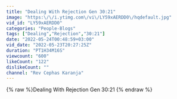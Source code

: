 ```yaml
---
title: "Dealing With Rejection Gen 30:21"
image: "https:\/\/i.ytimg.com\/vi\/LY59xAERDD0\/hqdefault.jpg"
vid_id: "LY59xAERDD0"
categories: "People-Blogs"
tags: ["Dealing","Rejection","30:21"]
date: "2022-05-24T00:48:59+03:00"
vid_date: "2022-05-23T20:27:25Z"
duration: "PT1H34M16S"
viewcount: "600"
likeCount: "122"
dislikeCount: ""
channel: "Rev Cephas Karanja"
---
```

{% raw %}Dealing With Rejection Gen 30:21 {% endraw %}
